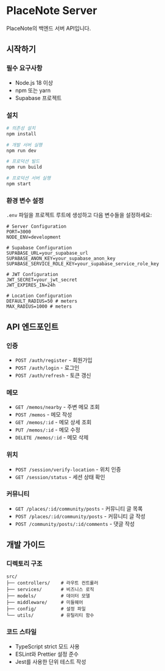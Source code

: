 # PlaceNote Server

PlaceNote의 백엔드 서버 API입니다.

## 시작하기

### 필수 요구사항

- Node.js 18 이상
- npm 또는 yarn
- Supabase 프로젝트

### 설치

```bash
# 의존성 설치
npm install

# 개발 서버 실행
npm run dev

# 프로덕션 빌드
npm run build

# 프로덕션 서버 실행
npm start
```

### 환경 변수 설정

`.env` 파일을 프로젝트 루트에 생성하고 다음 변수들을 설정하세요:

```env
# Server Configuration
PORT=3000
NODE_ENV=development

# Supabase Configuration
SUPABASE_URL=your_supabase_url
SUPABASE_ANON_KEY=your_supabase_anon_key
SUPABASE_SERVICE_ROLE_KEY=your_supabase_service_role_key

# JWT Configuration
JWT_SECRET=your_jwt_secret
JWT_EXPIRES_IN=24h

# Location Configuration
DEFAULT_RADIUS=50 # meters
MAX_RADIUS=1000 # meters
```

## API 엔드포인트

### 인증
- `POST /auth/register` - 회원가입
- `POST /auth/login` - 로그인
- `POST /auth/refresh` - 토큰 갱신

### 메모
- `GET /memos/nearby` - 주변 메모 조회
- `POST /memos` - 메모 작성
- `GET /memos/:id` - 메모 상세 조회
- `PUT /memos/:id` - 메모 수정
- `DELETE /memos/:id` - 메모 삭제

### 위치
- `POST /session/verify-location` - 위치 인증
- `GET /session/status` - 세션 상태 확인

### 커뮤니티
- `GET /places/:id/community/posts` - 커뮤니티 글 목록
- `POST /places/:id/community/posts` - 커뮤니티 글 작성
- `POST /community/posts/:id/comments` - 댓글 작성

## 개발 가이드

### 디렉토리 구조

```
src/
├── controllers/    # 라우트 컨트롤러
├── services/       # 비즈니스 로직
├── models/         # 데이터 모델
├── middleware/     # 미들웨어
├── config/         # 설정 파일
└── utils/          # 유틸리티 함수
```

### 코드 스타일

- TypeScript strict 모드 사용
- ESLint와 Prettier 설정 준수
- Jest를 사용한 단위 테스트 작성 